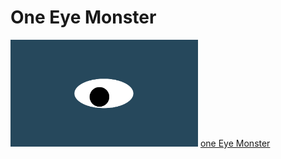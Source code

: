 # One Eye Monster
<img src= "oneeye.png" width='300'/>
<a href='https://johntango.github.io/eyes'> one Eye Monster </a>
